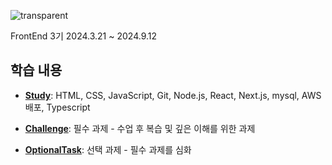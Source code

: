 ![transparent](https://capsule-render.vercel.app/api?type=transparent&fontColor=6700e6&text=Oz_CodingSchool&height=130&fontSize=60)

FrontEnd 3기 2024.3.21 ~ 2024.9.12

## 학습 내용


- **<a href="https://github.com/KingBoRam/Oz_study/tree/main/Study">Study</a>**: HTML, CSS, JavaScript, Git, Node.js, React, Next.js, mysql, AWS 배포, Typescript
  
- **<a href="https://github.com/KingBoRam/Oz_study/tree/main/Challenge">Challenge</a>**: 필수 과제 - 수업 후 복습 및 깊은 이해를 위한 과제
  
- **<a href="https://github.com/KingBoRam/Oz_study/tree/main/OptionalTask">OptionalTask</a>**: 선택 과제 - 필수 과제를 심화
  
